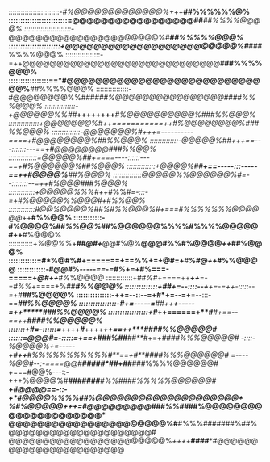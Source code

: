 :::::::::::::::::::::::::-*#%@@@@@@@@@@@@@%+*++******##%%%%%%@%
:::::::::::::::::::::::::=@@@@@@@@@@@@@@@@@##*******##%%%%@@@@%
:::::::::::::::::::::::-*@@@@@@@@@@@@@@@@@@@@@@%#***##%%%%%@@@%
::::::::::::::::::::::+@@@@@@@@@@@@@@@@@@@@@@@@%#***###%%%%@@@%
:::::::::::::::::-=++@@@@@@@@@@@@@@@@@@@@@@@@@@@@@#**##%%%%@@@%
:::::::::::::::::==*#@@@@@@@@@@@@@@@@@@@@@@@@@@@@@%**##%%%%@@@%
::::::::::::::::-#@@@@@@@@%%####*##%@@@@@@@@@@@@@@@@####%%%@@@%
:::::::::::::::-+@@@@@@%%##***++++++++***#%@@@@@@@@@@%###%%@@@%
:::::::::::::::+@@@@@@@%#**++===========++*#%@@@@@@@@%###%%@@@%
::::::::::::::-@@@@@@@%#*+++=----------====+*#@@@@@@@@%##%%@@@%
::::::::::::::-@@@@@%##*+++==---:::::::---==+*#@@@@@@@@###%%@@%
::::::::::::::=@@@@@%##*+====----::::::---==+*#%@@@@@@%*##%@@@%
::::::::::::::+@@@@%##****+==-----:::-----==++*#@@@@%***##%@@@%
::::::::::::::@@@@@%%@@@@@@%#=--::::::::--=++**#%@@@#***##%@@@%
:::::::::::::+@@@@@%%%#*++*#%%#*=-:::-=+#%@@@@@%%@@@#+***#%%@@%
:::::::::::::#@@%@@@@%##%#%%@@@%#+===*#%%%%%%%@@@@@@*++**#%%@@%
::::::::::::-#%@@@@%#*#%%@@%*##%@@@@@@%%%%#%%%%@@@@@#++**#%@@@%
::::::::::::+*%@@%%*+**#*#@#+***@@#%@%**@@@#%%#%@@@@*++*##%@@@%
::::::::::::=#*%@#%#+=======+==%%+=+@#=+**#*****%#@++***#%%@@@@
::::::::::::-#*@@#*%*-----==-=#%*+=+#%===-=====+*@#++***#%%@@@@
:::::::::::::+##%#+====++***++***=-=*#%%*+====+%##******#%%@@@%
::::::::::::::+*##*+=--::::--+**+=-=+*+-:::::--=+#*****##%@@@@%
:::::::::::::::-+**+=--::--=+#*+=--=+**=--:::-==******##%%@@@@%
::::::::::::::::-*#*+=-----=***##++****+-----=++*****###%%@@@@%
:::::::::::::::::+#*++======+**#****#*+==--==++****####%%@@@@@%
:::::::+#=-::::::=***++++***#***++++****++==++*****####%%@@@@@#
::::::=@@@#=-:::::=**+==+*###%##****##**#*+=+****#*###%%%@@@@@#
-::::-%@@@@%+=-----+#**++**#%%%%%%%%%%%#**==+*#**####%%%@@@@@@#
=----%@@#*--:-====*@@#*****#**####*##*****+*##***###%%%%@@@@@@#
+===#@@%---::-+++%@@@@%#***###******####**#%%##**##%%%%%@@@@@@#
**+#@@@@==-::-+*#@@@@%%%%#**************#%@@@@@@@@@@@@@@@@@@@@*
%#%@@@@@+++=#@@@@@@@@@###%%##*********##%@@@@@@@@@@@@@@@@@@@@@*
@@@@@@@@@@@@@@@@@@@@@@%#**#%%%#######%##%@@@@@@@@@@@@@@@@@@@@@#
@@@@@@@@@@@@@@@@@@@@@@@%*++++***####***#@@@@@@@@@@@@@@@@@@@@@@@

<!--
**takushin/takushin** is a ✨ _special_ ✨ repository because its `README.md` (this file) appears on your GitHub profile.

Here are some ideas to get you started:

- 🔭 I’m currently working on ...
- 🌱 I’m currently learning ...
- 👯 I’m looking to collaborate on ...
- 🤔 I’m looking for help with ...
- 💬 Ask me about ...
- 📫 How to reach me: ...
- 😄 Pronouns: ...
- ⚡ Fun fact: ...
-->
